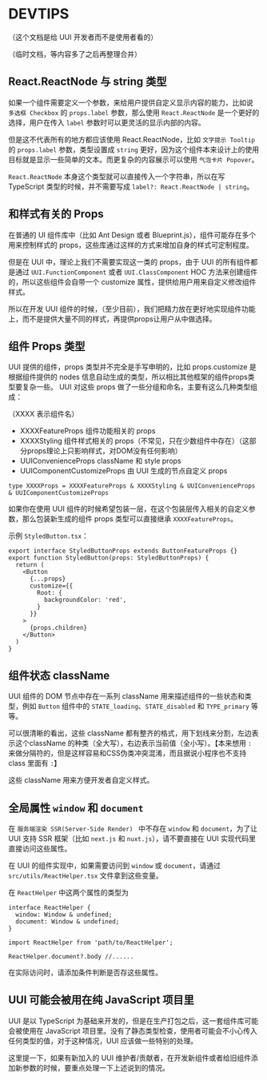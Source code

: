# DEVTIPS

（这个文档是给 UUI 开发者而不是使用者看的）

（临时文档，等内容多了之后再整理合并）

## React.ReactNode 与 string 类型

如果一个组件需要定义一个参数，来给用户提供自定义显示内容的能力，比如说 `多选框 Checkbox` 的 `props.label` 参数，那么使用 `React.ReactNode` 是一个更好的选择，用户在传入 `label` 参数时可以更灵活的显示内部的内容。

但是这不代表所有的地方都应该使用 React.ReactNode，比如 `文字提示 Tooltip` 的 `props.label` 参数，类型设置成 `string` 更好，因为这个组件本来设计上的使用目标就是显示一些简单的文本。而更复杂的内容展示可以使用 `气泡卡片 Popover`。

`React.ReactNode` 本身这个类型就可以直接传入一个字符串，所以在写 TypeScript 类型的时候，并不需要写成 `label?: React.ReactNode | string`。

## 和样式有关的 Props

在普通的 UI 组件库中（比如 Ant Design 或者 Blueprint.js），组件可能存在多个用来控制样式的 props，这些库通过这样的方式来增加自身的样式可定制程度。

但是在 UUI 中，理论上我们不需要实现这一类的 props，由于 UUI 的所有组件都是通过 `UUI.FunctionComponent` 或者 `UUI.ClassComponent` HOC 方法来创建组件的，所以这些组件会自带一个 customize 属性，提供给用户用来自定义修改组件样式。

所以在开发 UUI 组件的时候，（至少目前），我们把精力放在更好地实现组件功能上，而不是提供大量不同的样式，再提供props让用户从中做选择。

## 组件 Props 类型

UUI 提供的组件，props 类型并不完全是手写申明的，比如 props.customize 是根据组件提供的 nodes 信息自动生成的类型，所以相比其他框架的组件props类型要复杂一些。
UUI 对这些 props 做了一些分组和命名，主要有这么几种类型组成：

（XXXX 表示组件名）

* XXXXFeatureProps 组件功能相关的 props
* XXXXStyling 组件样式相关的 props（不常见，只在少数组件中存在）（这部分props理论上只影响样式，对DOM没有任何影响）
* UUIConvenienceProps className 和 style props
* UUIComponentCustomizeProps 由 UUI 生成的节点自定义 props

`type XXXXProps = XXXXFeatureProps & XXXXStyling & UUIConvenienceProps & UUIComponentCustomizeProps`

如果你在使用 UUI 组件的时候希望包装一层，在这个包装层传入相关的自定义参数，那么包装新生成的组件 props 类型可以直接继承 `XXXXFeatureProps`。

示例 `StyledButton.tsx`：

```tsx
export interface StyledButtonProps extends ButtonFeatureProps {}
export function StyledButton(props: StyledButtonProps) {
  return (
    <Button
      {...props}
      customize={{
        Root: {
          backgroundColor: 'red',
        }
      }}
    >
      {props.children}
    </Button>
  )
}
```

## 组件状态 className

UUI 组件的 DOM 节点中存在一系列 className 用来描述组件的一些状态和类型，例如 `Button` 组件中的 `STATE_loading`、`STATE_disabled` 和 `TYPE_primary` 等等。

可以很清晰的看出，这些 className 都有整齐的格式，用下划线来分割，左边表示这个className 的种类（全大写），右边表示当前值（全小写）。【本来想用 `:` 来做分隔符的，但是这样容易和CSS伪类冲突混淆，而且据说小程序也不支持 class 里面有 `:`】

这些 className 用来方便开发者自定义样式。

## 全局属性 `window` 和 `document`

在 `服务端渲染 SSR(Server-Side Render) ` 中不存在 `window` 和 `document`，为了让 UUI 支持 SSR 框架（比如 `next.js` 和 `nuxt.js`），请不要直接在 UUI 实现代码里直接访问这些属性。

在 UUI 的组件实现中，如果需要访问到 `window` 或 `document`，请通过 `src/utils/ReactHelper.tsx` 文件拿到这些变量。

在 `ReactHelper` 中这两个属性的类型为

```tsx
interface ReactHelper {
  window: Window & undefined;
  document: Window & undefined;
}

import ReactHelper from 'path/to/ReactHelper';

ReactHelper.document?.body //......
```

在实际访问时，请添加条件判断是否存这些属性。

## UUI 可能会被用在纯 JavaScript 项目里

UUI 是以 TypeScript 为基础来开发的，但是在生产打包之后，这一套组件库可能会被使用在 JavaScript 项目里。没有了静态类型检查，使用者可能会不小心传入任何类型的值，对于这种情况，UUI 应该做一些特别的处理。

这里提一下，如果有新加入的 UUI 维护者/贡献者，在开发新组件或者给旧组件添加新参数的时候，要重点处理一下上述说到的情况。

##